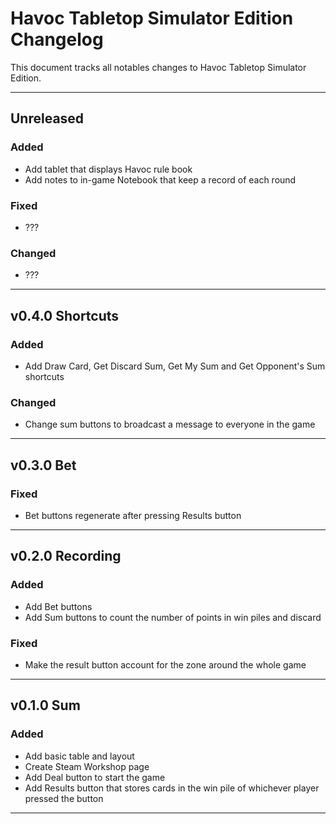 # Havoc Tabletop Simulator Edition Changelog

This document tracks all notables changes to Havoc Tabletop Simulator Edition.

---

## Unreleased

### Added

- Add tablet that displays Havoc rule book
- Add notes to in-game Notebook that keep a record of each round

### Fixed

- ???

### Changed

- ???

---

## v0.4.0 Shortcuts

### Added

- Add Draw Card, Get Discard Sum, Get My Sum and Get Opponent's Sum shortcuts

### Changed

- Change sum buttons to broadcast a message to everyone in the game

---

## v0.3.0 Bet

### Fixed

- Bet buttons regenerate after pressing Results button

---

## v0.2.0 Recording

### Added

- Add Bet buttons
- Add Sum buttons to count the number of points in win piles and discard

### Fixed

- Make the result button account for the zone around the whole game

---

## v0.1.0 Sum

### Added

- Add basic table and layout
- Create Steam Workshop page
- Add Deal button to start the game
- Add Results button that stores cards in the win pile of whichever player pressed the button

---

